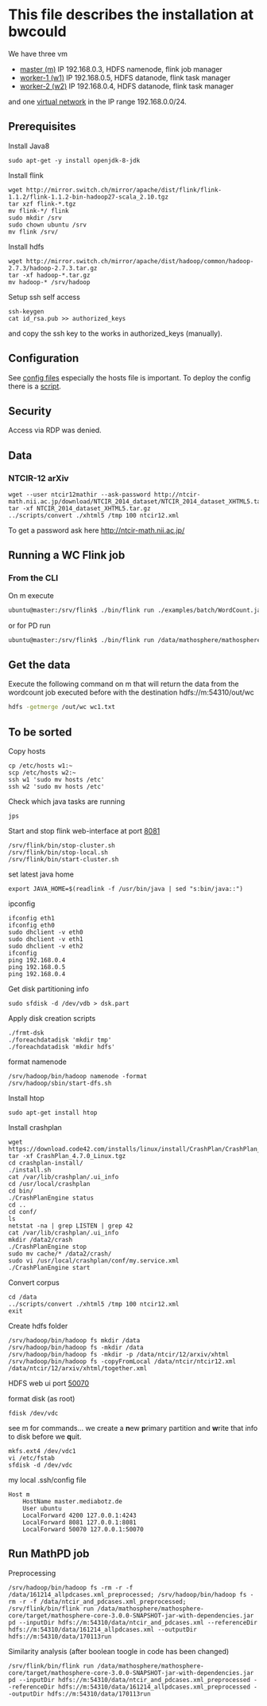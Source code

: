 # This file describes the installation at bwcould

We have three vm
* [master (m)](https://bwcloud.ruf.uni-freiburg.de/dashboard/project/instances/59ed6501-fb62-4bbf-b2c4-b3b92665506e/)
IP 192.168.0.3, HDFS namenode, flink job manager
* [worker-1 (w1)](https://bwcloud.ruf.uni-freiburg.de/dashboard/project/instances/eec808f5-2603-4d1a-8bb6-4fb82ceb96ef/)
IP 192.168.0.5, HDFS datanode, flink task manager
* [worker-2 (w2)](https://bwcloud.ruf.uni-freiburg.de/dashboard/project/instances/447dfc68-2210-42ad-86d9-8abe00ebe15c/)
IP 192.168.0.4, HDFS datanode, flink task manager

and one [virtual network](https://bwcloud.ruf.uni-freiburg.de/dashboard/project/networks/2de311c0-0cec-4733-a022-d166eb175dfd/detail)
in the IP range 192.168.0.0/24.

## Prerequisites
Install Java8
```
sudo apt-get -y install openjdk-8-jdk
```
Install flink
```
wget http://mirror.switch.ch/mirror/apache/dist/flink/flink-1.1.2/flink-1.1.2-bin-hadoop27-scala_2.10.tgz
tar xzf flink-*.tgz
mv flink-*/ flink
sudo mkdir /srv
sudo chown ubuntu /srv
mv flink /srv/
```
Install hdfs
```
wget http://mirror.switch.ch/mirror/apache/dist/hadoop/common/hadoop-2.7.3/hadoop-2.7.3.tar.gz
tar -xf hadoop-*.tar.gz
mv hadoop-* /srv/hadoop
```
Setup ssh self access
```
ssh-keygen
cat id_rsa.pub >> authorized_keys
```
and copy the ssh key to the works in authorized_keys (manually).

## Configuration
See [config files](./bwcloud/cfg) especially the hosts file is important.
To deploy the config there is a [script](./bwcloud/scr/deploy-cfg).

## Security
Access via RDP was denied.

## Data

### NTCIR-12 arXiv
```
wget --user ntcir12mathir --ask-password http://ntcir-math.nii.ac.jp/download/NTCIR_2014_dataset/NTCIR_2014_dataset_XHTML5.tar.gz
tar -xf NTCIR_2014_dataset_XHTML5.tar.gz
../scripts/convert ./xhtml5 /tmp 100 ntcir12.xml

```
To get a password ask here http://ntcir-math.nii.ac.jp/


## Running a WC Flink job

### From the CLI
On m execute
```bash
ubuntu@master:/srv/flink$ ./bin/flink run ./examples/batch/WordCount.jar --input hdfs://m:54310/data/ntcir/12/arxiv/xhtml/together.xml --output hdfs://m:54310/out/wc
```
or for PD run
```bash
ubuntu@master:/srv/flink$ ./bin/flink run /data/mathosphere/mathosphere-core/target/mathosphere-core-3.0.0-SNAPSHOT-jar-with-dependencies.jar pd --inputDir hdfs://m:54310/data/ntcir/12/arxiv/xhtml/together.xml --outputDir hdfs://m:54310/out/wc-pd --referenceDir hdfs://m:54310/data/ex1.html
```

## Get the data
Execute the following command on m that will return the data from the wordcount job executed before with the destination hdfs://m:54310/out/wc
```bash
hdfs -getmerge /out/wc wc1.txt
```
## To be sorted
Copy hosts
```
cp /etc/hosts w1:~
scp /etc/hosts w2:~
ssh w1 'sudo mv hosts /etc'
ssh w2 'sudo mv hosts /etc'

```
Check which java tasks are running
```
jps
```
Start and stop flink web-interface at port [8081](http://localhost:8081)
```
/srv/flink/bin/stop-cluster.sh
/srv/flink/bin/stop-local.sh
/srv/flink/bin/start-cluster.sh
```
set latest java home
```
export JAVA_HOME=$(readlink -f /usr/bin/java | sed "s:bin/java::")
```

ipconfig
```
ifconfig eth1
ifconfig eth0
sudo dhclient -v eth0
sudo dhclient -v eth1
sudo dhclient -v eth2
ifconfig
ping 192.168.0.4
ping 192.168.0.5
ping 192.168.0.4
```
Get disk partitioning info
```
sudo sfdisk -d /dev/vdb > dsk.part
```
Apply disk creation scripts
```
./frmt-dsk
./foreachdatadisk 'mkdir tmp'
./foreachdatadisk 'mkdir hdfs'
```
format namenode
```
/srv/hadoop/bin/hadoop namenode -format
/srv/hadoop/sbin/start-dfs.sh
```

Install htop
```
sudo apt-get install htop
```
Install crashplan
```
wget https://download.code42.com/installs/linux/install/CrashPlan/CrashPlan_4.7.0_Linux.tgz
tar -xf CrashPlan_4.7.0_Linux.tgz
cd crashplan-install/
./install.sh
cat /var/lib/crashplan/.ui_info
cd /usr/local/crashplan
cd bin/
./CrashPlanEngine status
cd ..
cd conf/
ls
netstat -na | grep LISTEN | grep 42
cat /var/lib/crashplan/.ui_info
mkdir /data2/crash
./CrashPlanEngine stop
sudo mv cache/* /data2/crash/
sudo vi /usr/local/crashplan/conf/my.service.xml
./CrashPlanEngine start
```
Convert corpus
```
cd /data
../scripts/convert ./xhtml5 /tmp 100 ntcir12.xml
exit
```
Create hdfs folder
```
/srv/hadoop/bin/hadoop fs mkdir /data
/srv/hadoop/bin/hadoop fs -mkdir /data
/srv/hadoop/bin/hadoop fs -mkdir -p /data/ntcir/12/arxiv/xhtml
/srv/hadoop/bin/hadoop fs -copyFromLocal /data/ntcir/ntcir12.xml /data/ntcir/12/arxiv/xhtml/together.xml
```
HDFS web ui port [50070](http://localhost:50070)


format disk (as root)
```
fdisk /dev/vdc
```
see m for commands... we create a **n**ew **p**rimary partition
 and **w**rite that info to disk before we **q**uit.
```
mkfs.ext4 /dev/vdc1
vi /etc/fstab
sfdisk -d /dev/vdc
```

my local .ssh/config file
```
Host m
    HostName master.mediabotz.de
    User ubuntu
    LocalForward 4200 127.0.0.1:4243
    LocalForward 8081 127.0.0.1:8081
    LocalForward 50070 127.0.0.1:50070
```

## Run MathPD job
Preprocessing
```
/srv/hadoop/bin/hadoop fs -rm -r -f /data/161214_allpdcases.xml_preprocessed; /srv/hadoop/bin/hadoop fs -rm -r -f /data/ntcir_and_pdcases.xml_preprocessed; /srv/flink/bin/flink run /data/mathosphere/mathosphere-core/target/mathosphere-core-3.0.0-SNAPSHOT-jar-with-dependencies.jar pd --inputDir hdfs://m:54310/data/ntcir_and_pdcases.xml --referenceDir hdfs://m:54310/data/161214_allpdcases.xml --outputDir hdfs://m:54310/data/170113run
```

Similarity analysis (after boolean toogle in code has been changed)
```
/srv/flink/bin/flink run /data/mathosphere/mathosphere-core/target/mathosphere-core-3.0.0-SNAPSHOT-jar-with-dependencies.jar pd --inputDir hdfs://m:54310/data/ntcir_and_pdcases.xml_preprocessed --referenceDir hdfs://m:54310/data/161214_allpdcases.xml_preprocessed --outputDir hdfs://m:54310/data/170113run
```

